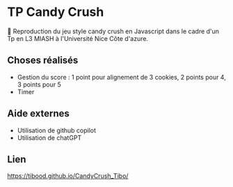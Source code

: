 # TP Candy Crush

🎲
Reproduction du jeu style candy crush en Javascript dans le cadre d'un Tp en L3 MIASH à l'Université Nice Côte d'azure.


## Choses réalisés

* Gestion du score : 1 point pour alignement de 3 cookies, 2 points pour 4, 3 points pour 5
* Timer

## Aide externes
* Utilisation de github copilot
* Utilisation de chatGPT

## Lien
https://tibood.github.io/CandyCrush_Tibo/